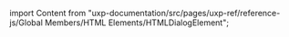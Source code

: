
import Content from "uxp-documentation/src/pages/uxp-ref/reference-js/Global Members/HTML Elements/HTMLDialogElement";

<Content query="product=xd"/>
